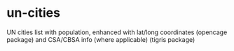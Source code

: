 # un-cities
UN cities list with population, enhanced with lat/long coordinates (opencage package) and CSA/CBSA info (where applicable) (tigris package)
